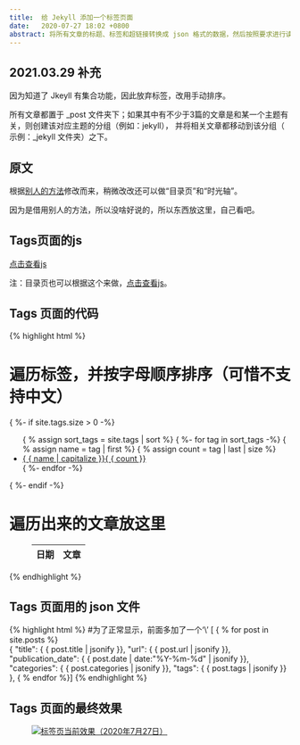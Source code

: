 ```yaml
---
title:  给 Jekyll 添加一个标签页面  
date:   2020-07-27 18:02 +0800
abstract: 将所有文章的标题、标签和超链接转换成 json 格式的数据，然后按照要求进行读取、筛选和组装。
---
```

## 2021.03.29 补充
因为知道了 Jkeyll 有集合功能，因此放弃标签，改用手动排序。

所有文章都置于 _post 文件夹下；如果其中有不少于3篇的文章是和某一个主题有关，则创建该对应主题的分组（例如：jekyll），
并将相关文章都移动到该分组（ 示例：_jekyll 文件夹）之下。

## 原文
根据[别人的方法](https://blog.fooleap.org/jekyll-tags-page.html)修改而来，稍微改改还可以做“目录页”和“时光轴”。

因为是借用别人的方法，所以没啥好说的，所以东西放这里，自己看吧。

## Tags页面的js

<a href="{{ site.baseurl | relative_url }}/assets/js/wzm_tags.js">点击查看js</a>
<p class="post-body-mark">
注：目录页也可以根据这个来做，<a href="{{ site.baseurl | relative_url }}/assets/js/wzm_categories.js">点击查看js</a>。
</p>

## Tags 页面的代码

{% highlight html %}
# 遍历标签，并按字母顺序排序（可惜不支持中文）
{ %- if site.tags.size > 0 -%}     
<ul class="list-unstyled mb-0 row">
    { % assign sort_tags = site.tags | sort %}
    { %- for tag in sort_tags -%}
    { % assign name = tag | first %}
    { % assign count = tag | last | size %}
    <li class="col-auto page-tags-group-item">
        <a class="page-tags-group-item-btn" href="javascript:void(0)" data-tag-name="{ { name }}">
            { { name | capitalize }}<span>{ { count }}</span>
        </a>
    </li>
    { %- endfor -%}
</ul>
{ %- endif -%}

# 遍历出来的文章放这里
<div class="page-tags-content">     
    <div id="error" class="page-tags-error"></div>
    <figure class="post-content-table">
        <table class="table">
            <thead><tr><th>日期</th><th>文章</th></tr></thead>
            <tbody id="page-tags-table-tbody"></tbody>
        </table>
    </figure>
</div>
{% endhighlight %} 

## Tags 页面用的 json 文件

{% highlight html %}
#为了正常显示，前面多加了一个‘\’
\[ { % for post in site.posts %}    
    {
        "title":    { { post.title | jsonify }},
        "url":      { { post.url | jsonify }},
        "publication_date":     { { post.date | date:"%Y-%m-%d" | jsonify }},
        "categories":   { { post.categories | jsonify }},
        "tags":     { { post.tags | jsonify }}
    },
{ % endfor %}]
{% endhighlight %} 

## Tags 页面的最终效果

<figure class="post-body-img-figure">
    <div class="row justify-content-center">
        <div class="col-12 col-lg-12">
            <a class="d-block" href="{{ site.baseurl | relative_url }}/assets/post/2020-07-27-add-a-tag-page-to-jekyll/page_tags_0727.png">
                <img class="w-100" src="{{ site.baseurl | relative_url }}/assets/post/2020-07-27-add-a-tag-page-to-jekyll/page_tags_0727.png" alt="标签页当前效果（2020年7月27日）">
            </a>
        </div>
    </div>
</figure>